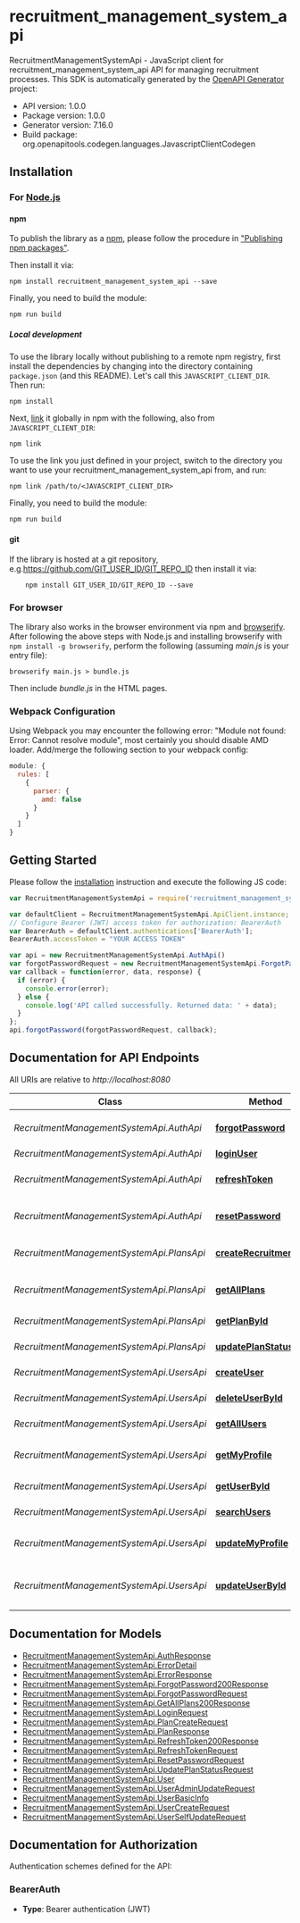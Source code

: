 # recruitment_management_system_api

RecruitmentManagementSystemApi - JavaScript client for recruitment_management_system_api
API for managing recruitment processes.
This SDK is automatically generated by the [OpenAPI Generator](https://openapi-generator.tech) project:

- API version: 1.0.0
- Package version: 1.0.0
- Generator version: 7.16.0
- Build package: org.openapitools.codegen.languages.JavascriptClientCodegen

## Installation

### For [Node.js](https://nodejs.org/)

#### npm

To publish the library as a [npm](https://www.npmjs.com/), please follow the procedure in ["Publishing npm packages"](https://docs.npmjs.com/getting-started/publishing-npm-packages).

Then install it via:

```shell
npm install recruitment_management_system_api --save
```

Finally, you need to build the module:

```shell
npm run build
```

##### Local development

To use the library locally without publishing to a remote npm registry, first install the dependencies by changing into the directory containing `package.json` (and this README). Let's call this `JAVASCRIPT_CLIENT_DIR`. Then run:

```shell
npm install
```

Next, [link](https://docs.npmjs.com/cli/link) it globally in npm with the following, also from `JAVASCRIPT_CLIENT_DIR`:

```shell
npm link
```

To use the link you just defined in your project, switch to the directory you want to use your recruitment_management_system_api from, and run:

```shell
npm link /path/to/<JAVASCRIPT_CLIENT_DIR>
```

Finally, you need to build the module:

```shell
npm run build
```

#### git

If the library is hosted at a git repository, e.g.https://github.com/GIT_USER_ID/GIT_REPO_ID
then install it via:

```shell
    npm install GIT_USER_ID/GIT_REPO_ID --save
```

### For browser

The library also works in the browser environment via npm and [browserify](http://browserify.org/). After following
the above steps with Node.js and installing browserify with `npm install -g browserify`,
perform the following (assuming *main.js* is your entry file):

```shell
browserify main.js > bundle.js
```

Then include *bundle.js* in the HTML pages.

### Webpack Configuration

Using Webpack you may encounter the following error: "Module not found: Error:
Cannot resolve module", most certainly you should disable AMD loader. Add/merge
the following section to your webpack config:

```javascript
module: {
  rules: [
    {
      parser: {
        amd: false
      }
    }
  ]
}
```

## Getting Started

Please follow the [installation](#installation) instruction and execute the following JS code:

```javascript
var RecruitmentManagementSystemApi = require('recruitment_management_system_api');

var defaultClient = RecruitmentManagementSystemApi.ApiClient.instance;
// Configure Bearer (JWT) access token for authorization: BearerAuth
var BearerAuth = defaultClient.authentications['BearerAuth'];
BearerAuth.accessToken = "YOUR ACCESS TOKEN"

var api = new RecruitmentManagementSystemApi.AuthApi()
var forgotPasswordRequest = new RecruitmentManagementSystemApi.ForgotPasswordRequest(); // {ForgotPasswordRequest} 
var callback = function(error, data, response) {
  if (error) {
    console.error(error);
  } else {
    console.log('API called successfully. Returned data: ' + data);
  }
};
api.forgotPassword(forgotPasswordRequest, callback);

```

## Documentation for API Endpoints

All URIs are relative to *http://localhost:8080*

Class | Method | HTTP request | Description
------------ | ------------- | ------------- | -------------
*RecruitmentManagementSystemApi.AuthApi* | [**forgotPassword**](docs/AuthApi.md#forgotPassword) | **POST** /api/auth/forgot-password | Forgot password
*RecruitmentManagementSystemApi.AuthApi* | [**loginUser**](docs/AuthApi.md#loginUser) | **POST** /api/auth/login | User login
*RecruitmentManagementSystemApi.AuthApi* | [**refreshToken**](docs/AuthApi.md#refreshToken) | **POST** /api/auth/refresh | Refresh access token
*RecruitmentManagementSystemApi.AuthApi* | [**resetPassword**](docs/AuthApi.md#resetPassword) | **POST** /api/auth/reset-password | Reset password
*RecruitmentManagementSystemApi.PlansApi* | [**createRecruitmentPlan**](docs/PlansApi.md#createRecruitmentPlan) | **POST** /api/plans/create | Submit recruitment plan
*RecruitmentManagementSystemApi.PlansApi* | [**getAllPlans**](docs/PlansApi.md#getAllPlans) | **GET** /api/plans | Get all recruitment plans
*RecruitmentManagementSystemApi.PlansApi* | [**getPlanById**](docs/PlansApi.md#getPlanById) | **GET** /api/plans/{id} | Get plan by ID
*RecruitmentManagementSystemApi.PlansApi* | [**updatePlanStatus**](docs/PlansApi.md#updatePlanStatus) | **PATCH** /api/plans/{id}/status | Update plan status
*RecruitmentManagementSystemApi.UsersApi* | [**createUser**](docs/UsersApi.md#createUser) | **POST** /api/users | Create new user
*RecruitmentManagementSystemApi.UsersApi* | [**deleteUserById**](docs/UsersApi.md#deleteUserById) | **DELETE** /api/users/{id} | Delete user by ID
*RecruitmentManagementSystemApi.UsersApi* | [**getAllUsers**](docs/UsersApi.md#getAllUsers) | **GET** /api/users | Get all users
*RecruitmentManagementSystemApi.UsersApi* | [**getMyProfile**](docs/UsersApi.md#getMyProfile) | **GET** /api/users/me | Get personal profile
*RecruitmentManagementSystemApi.UsersApi* | [**getUserById**](docs/UsersApi.md#getUserById) | **GET** /api/users/{id} | Get user by ID
*RecruitmentManagementSystemApi.UsersApi* | [**searchUsers**](docs/UsersApi.md#searchUsers) | **GET** /api/users/search | Search users
*RecruitmentManagementSystemApi.UsersApi* | [**updateMyProfile**](docs/UsersApi.md#updateMyProfile) | **PUT** /api/users/me | Update personal profile
*RecruitmentManagementSystemApi.UsersApi* | [**updateUserById**](docs/UsersApi.md#updateUserById) | **PUT** /api/users/{id} | Update user by ID (admin only)


## Documentation for Models

 - [RecruitmentManagementSystemApi.AuthResponse](docs/AuthResponse.md)
 - [RecruitmentManagementSystemApi.ErrorDetail](docs/ErrorDetail.md)
 - [RecruitmentManagementSystemApi.ErrorResponse](docs/ErrorResponse.md)
 - [RecruitmentManagementSystemApi.ForgotPassword200Response](docs/ForgotPassword200Response.md)
 - [RecruitmentManagementSystemApi.ForgotPasswordRequest](docs/ForgotPasswordRequest.md)
 - [RecruitmentManagementSystemApi.GetAllPlans200Response](docs/GetAllPlans200Response.md)
 - [RecruitmentManagementSystemApi.LoginRequest](docs/LoginRequest.md)
 - [RecruitmentManagementSystemApi.PlanCreateRequest](docs/PlanCreateRequest.md)
 - [RecruitmentManagementSystemApi.PlanResponse](docs/PlanResponse.md)
 - [RecruitmentManagementSystemApi.RefreshToken200Response](docs/RefreshToken200Response.md)
 - [RecruitmentManagementSystemApi.RefreshTokenRequest](docs/RefreshTokenRequest.md)
 - [RecruitmentManagementSystemApi.ResetPasswordRequest](docs/ResetPasswordRequest.md)
 - [RecruitmentManagementSystemApi.UpdatePlanStatusRequest](docs/UpdatePlanStatusRequest.md)
 - [RecruitmentManagementSystemApi.User](docs/User.md)
 - [RecruitmentManagementSystemApi.UserAdminUpdateRequest](docs/UserAdminUpdateRequest.md)
 - [RecruitmentManagementSystemApi.UserBasicInfo](docs/UserBasicInfo.md)
 - [RecruitmentManagementSystemApi.UserCreateRequest](docs/UserCreateRequest.md)
 - [RecruitmentManagementSystemApi.UserSelfUpdateRequest](docs/UserSelfUpdateRequest.md)


## Documentation for Authorization


Authentication schemes defined for the API:
### BearerAuth

- **Type**: Bearer authentication (JWT)

